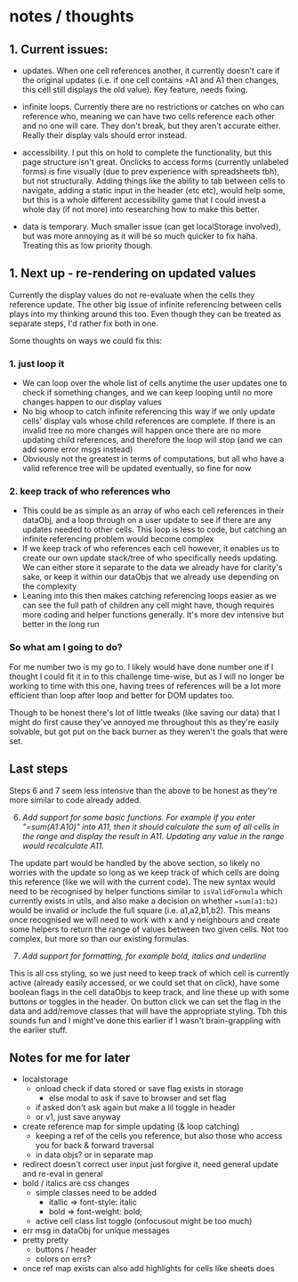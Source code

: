 # notes / thoughts

## 1. Current issues:

- updates. When one cell references another, it currently doesn't care if the original updates (i.e. if one cell contains =A1 and A1 then changes, this cell still displays the old value). Key feature, needs fixing.

- infinite loops. Currently there are no restrictions or catches on who can reference who, meaning we can have two cells reference each other and no one will care. They don't break, but they aren't accurate either. Really their display vals should error instead.

- accessibility. I put this on hold to complete the functionality, but this page structure isn't great. Onclicks to access forms (currently unlabeled forms) is fine visually (due to prev experience with spreadsheets tbh), but not structurally. Adding things like the ability to tab between cells to navigate, adding a static input in the header (etc etc), would help some, but this is a whole different accessibility game that I could invest a whole day (if not more) into researching how to make this better.

- data is temporary. Much smaller issue (can get localStorage involved), but was more annoying as it will be so much quicker to fix haha. Treating this as low priority though.

## 1. Next up - re-rendering on updated values

Currently the display values do not re-evaluate when the cells they reference update. The other big issue of infinite referencing between cells plays into my thinking around this too. Even though they can be treated as separate steps, I'd rather fix both in one.

Some thoughts on ways we could fix this:

### 1. just loop it

- We can loop over the whole list of cells anytime the user updates one to check if something changes, and we can keep looping until no more changes happen to our display values
- No big whoop to catch infinite referencing this way if we only update cells' display vals whose child references are complete. If there is an invalid tree no more changes will happen once there are no more updating child references, and therefore the loop will stop (and we can add some error msgs instead)
- Obviously not the greatest in terms of computations, but all who have a valid reference tree will be updated eventually, so fine for now 

### 2. keep track of who references who

- This could be as simple as an array of who each cell references in their dataObj, and a loop through on a user update to see if there are any updates needed to other cells. This loop is less to code, but catching an infinite referencing problem would become complex
- If we keep track of who references each cell however, it enables us to create our own update stack/tree of who specifically needs updating. We can either store it separate to the data we already have for clarity's sake, or keep it within our dataObjs that we already use depending on the complexity
- Leaning into this then makes catching referencing loops easier as we can see the full path of children any cell might have, though requires more coding and helper functions generally. It's more dev intensive but better in the long run

### So what am I going to do?

For me number two is my go to. I likely would have done number one if I thought I could fit it in to this challenge time-wise, but as I will no longer be working to time with this one, having trees of references will be a lot more efficient than loop after loop and better for DOM updates too.

Though to be honest there's lot of little tweaks (like saving our data) that I might do first cause they've annoyed me throughout this as they're easily solvable, but got put on the back burner as they weren't the goals that were set.

## Last steps

Steps 6 and 7 seem less intensive than the above to be honest as they're more similar to code already added.

6. _Add support for some basic functions. For example if you enter "=sum(A1:A10)" into A11, then it
should calculate the sum of all cells in the range and display the result in A11. Updating any value in
the range would recalculate A11._

The update part would be handled by the above section, so likely no worries with the update so long as we keep track of which cells are doing this reference (like we will with the current code). The new syntax would need to be recognised by helper functions similar to `isValidFormula` which currently exists in utils, and also make a decision on whether `=sum(a1:b2)` would be invalid or include the full square (i.e. a1,a2,b1,b2). This means once recognised we will need to work with x and y neighbours and create some helpers to return the range of values between two given cells. Not too complex, but more so than our existing formulas.

7. _Add support for formatting, for example bold, italics and underline_

This is all css styling, so we just need to keep track of which cell is currently active (already easily accessed, or we could set that on click), have some boolean flags in the cell dataObjs to keep track, and line these up with some buttons or toggles in the header. On button click we can set the flag in the data and add/remove classes that will have the appropriate styling. Tbh this sounds fun and I might've done this earlier if I wasn't brain-grappling with the earlier stuff.


## Notes for me for later

- localstorage
  - onload check if data stored or save flag exists in storage
    - else modal to ask if save to browser and set flag
  - if asked don't ask again but make a lil toggle in header
  - or v1, just save anyway
- create reference map for simple updating (& loop catching)
  - keeping a ref of the cells you reference, but also those who access you for back & forward traversal
  - in data objs? or in separate map
- redirect doesn't correct user input just forgive it, need general update and re-eval in general
- bold / italics are css changes
  - simple classes need to be added
    - itallic => font-style: italic
    - bold => font-weight: bold;
  - active cell class list toggle (onfocusout might be too much)
- err msg in dataObj for unique messages
- pretty pretty
  - buttons / header
  - colors on errs?
- once ref map exists can also add highlights for cells like sheets does
